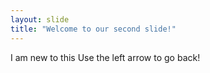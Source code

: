 ```yaml
---
layout: slide
title: "Welcome to our second slide!"
---
```

I am new to this
Use the left arrow to go back!
